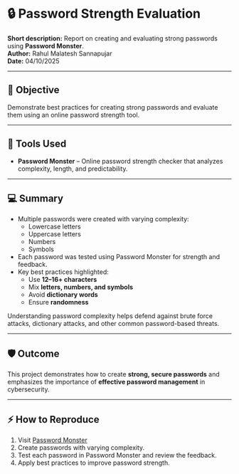 # 🔒 Password Strength Evaluation

**Short description:** Report on creating and evaluating strong passwords using **Password Monster**.  
**Author:** Rahul Malatesh Sannapujar  
**Date:** 04/10/2025

---

## 🎯 Objective
Demonstrate best practices for creating strong passwords and evaluate them using an online password strength tool.

---

## 🧰 Tools Used
- **Password Monster** – Online password strength checker that analyzes complexity, length, and predictability.

---

## 💻 Summary
- Multiple passwords were created with varying complexity:
  - Lowercase letters  
  - Uppercase letters  
  - Numbers  
  - Symbols  
- Each password was tested using Password Monster for strength and feedback.  
- Key best practices highlighted:
  - Use **12–16+ characters**  
  - Mix **letters, numbers, and symbols**  
  - Avoid **dictionary words**  
  - Ensure **randomness**

Understanding password complexity helps defend against brute force attacks, dictionary attacks, and other common password-based threats.

---

## 🛡️ Outcome
This project demonstrates how to create **strong, secure passwords** and emphasizes the importance of **effective password management** in cybersecurity.

---

## ⚡ How to Reproduce
1. Visit [Password Monster](https://www.passwordmonster.com/)  
2. Create passwords with varying complexity.  
3. Test each password in Password Monster and review the feedback.  
4. Apply best practices to improve password strength.

